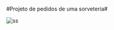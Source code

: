 #Projeto de pedidos de uma sorveteria#

![ss](https://user-images.githubusercontent.com/88831927/233741618-0ce53bf8-6c08-43b9-91ef-6ecb06a045e0.png)
